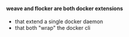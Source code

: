 #### weave and flocker are both docker extensions

 * that extend a single docker daemon
 * that both "wrap" the docker cli